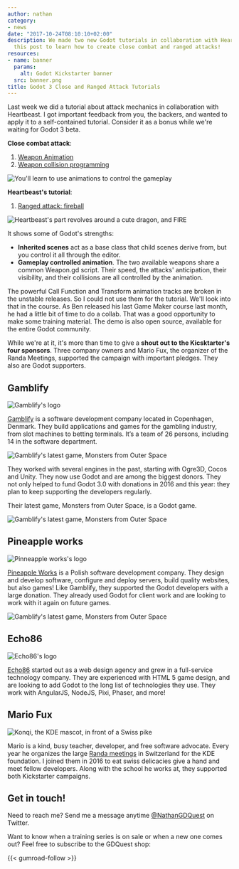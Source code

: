 ```yaml
---
author: nathan
category:
- news
date: "2017-10-24T08:10:10+02:00"
description: We made two new Godot tutorials in collaboration with Heartbeast. Read
  this post to learn how to create close combat and ranged attacks!
resources:
- name: banner
  params:
    alt: Godot Kickstarter banner
  src: banner.png
title: Godot 3 Close and Ranged Attack Tutorials
---
```


Last week we did a tutorial about attack mechanics in collaboration with Heartbeast. I got important feedback from you, the backers, and wanted to apply it to a self-contained tutorial. Consider it as a bonus while we're waiting for Godot 3 beta.

**Close combat attack**:

1. [Weapon Animation](//youtu.be/S7jBSs5j4-c)
1. [Weapon collision programming](//youtu.be/JBczf8qt04c)

![You'll learn to use animations to control the gameplay](img/close-combat-tutorial-result.png)

**Heartbeast's tutorial**:

1. [Ranged attack: fireball](//www.youtube.com/watch?v=rY7wzK59-Jw)

![Heartbeast's part revolves around a cute dragon, and FIRE](img/heartbeast-dragon-tutorial.jpg)

It shows some of Godot's strengths:

- **Inherited scenes** act as a base class that child scenes derive from, but you control it all through the editor.
- **Gameplay controlled animation**. The two available weapons share a common Weapon.gd script. Their speed, the attacks' anticipation, their visibility, and their collisions are all controlled by the animation.

The powerful Call Function and Transform animation tracks are broken in the unstable releases. So I could not use them for the tutorial. We'll look into that in the course. As Ben released his last Game Maker course last month, he had a little bit of time to do a collab. That was a good opportunity to make some training material. The demo is also open source, available for the entire Godot community.

While we're at it, it's more than time to give a **shout out to the Kicsktarter's four sponsors**. Three company owners and Mario Fux, the organizer of the Randa Meetings, supported the campaign with important pledges. They also are Godot supporters.

## Gamblify

![Gamblify's logo](img/gamblify/logo-small.png)

[Gamblify](//www.gamblify.com) is a software development company located in Copenhagen, Denmark. They build applications and games for the gambling industry, from slot machines to betting terminals. It’s a team of 26 persons, including 14 in the software department.

![Gamblify's latest game, Monsters from Outer Space](img/gamblify/monsters5.jpg)

They worked with several engines in the past, starting with Ogre3D, Cocos and Unity. They now use Godot and are among the biggest donors. They not only helped to fund Godot 3.0 with donations in 2016 and this year: they plan to keep supporting the developers regularly.

Their latest game, Monsters from Outer Space, is a Godot game.

![Gamblify's latest game, Monsters from Outer Space](img/gamblify/monsters4.jpg)

## Pineapple works

![Pinneapple works's logo](img/pineapple-works/logo.png)

[Pineapple Works](//pineapple.works/) is a Polish software development company. They design and develop software, configure and deploy servers, build quality websites, but also games! Like Gamblify, they supported the Godot developers with a large donation. They already used Godot for client work and are looking to work with it again on future games.

![Gamblify's latest game, Monsters from Outer Space](img/pineapple-works/christmas-game.png)

## Echo86

![Echo86's logo](img/echo86/logo.png)

[Echo86](//www.echo86.com) started out as a web design agency and grew in a full-service technology company. They are experienced with HTML 5 game design, and are looking to add Godot to the long list of technologies they use. They work with AngularJS, NodeJS, Pixi, Phaser, and more!

## Mario Fux

![Konqi, the KDE mascot, in front of a Swiss pike](img/randa-meetings/konqi-randa.png)

Mario is a kind, busy teacher, developer, and free software advocate. Every year he organizes the large [Randa meetings](//randa-meetings.ch/) in Switzerland for the KDE foundation. I joined them in 2016 to eat swiss delicacies give a hand and meet fellow developers. Along with the school he works at, they supported both Kickstarter campaigns.

## Get in touch!

Need to reach me? Send me a message anytime [@NathanGDQuest](//twitter.com/NathanGDQuest) on Twitter.

Want to know when a training series is on sale or when a new one comes out? Feel free to subscribe to the GDQuest shop:

{{< gumroad-follow >}}
